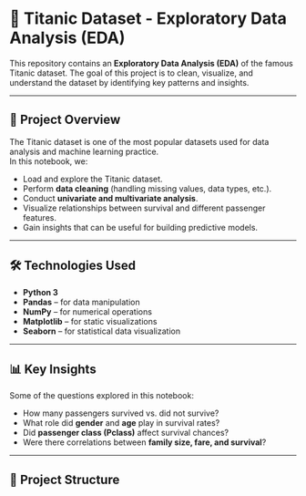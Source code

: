 # 🚢 Titanic Dataset - Exploratory Data Analysis (EDA)

This repository contains an **Exploratory Data Analysis (EDA)** of the famous Titanic dataset. The goal of this project is to clean, visualize, and understand the dataset by identifying key patterns and insights.

---

## 📌 Project Overview
The Titanic dataset is one of the most popular datasets used for data analysis and machine learning practice.  
In this notebook, we:
- Load and explore the Titanic dataset.
- Perform **data cleaning** (handling missing values, data types, etc.).
- Conduct **univariate and multivariate analysis**.
- Visualize relationships between survival and different passenger features.
- Gain insights that can be useful for building predictive models.

---

## 🛠️ Technologies Used
- **Python 3**
- **Pandas** – for data manipulation  
- **NumPy** – for numerical operations  
- **Matplotlib** – for static visualizations  
- **Seaborn** – for statistical data visualization  

---

## 📊 Key Insights
Some of the questions explored in this notebook:
- How many passengers survived vs. did not survive?  
- What role did **gender** and **age** play in survival rates?  
- Did **passenger class (Pclass)** affect survival chances?  
- Were there correlations between **family size, fare, and survival**?  

---

## 📂 Project Structure
